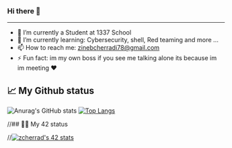 ### Hi there 👋

---------------------


- 🔭 I’m currently a Student at 1337 School
- 🌱 I’m currently learning: Cybersecurity, shell, Red teaming and more ...
- 📫 How to reach me: zinebcherradi78@gmail.com
- ⚡ Fun fact: im my own boss if you see me talking alone its because im im meeting  ❤️


## 📈 My Github status

![Anurag's GitHub stats](https://github-readme-stats.vercel.app/api?username=funke09&show_icons=true&theme=radical)
[![Top Langs](https://github-readme-stats.vercel.app/api/top-langs/?username=funke09&layout=compact&theme=radical)](https://github.com/funk09/funk09/blob/main/README.md)


//## 👨‍💻 My 42 status


//[![zcherrad's 42 stats](https://badge.mediaplus.ma/binary/zcherrad)](https://github.com/oakoudad/badge42)
